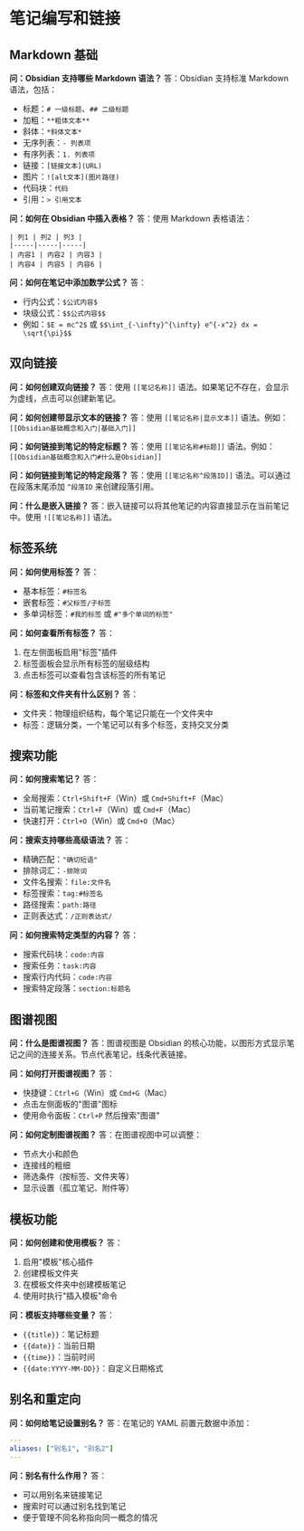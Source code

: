 # 笔记编写和链接

## Markdown 基础

**问：Obsidian 支持哪些 Markdown 语法？**
答：Obsidian 支持标准 Markdown 语法，包括：
- 标题：`# 一级标题`、`## 二级标题`
- 加粗：`**粗体文本**`
- 斜体：`*斜体文本*`
- 无序列表：`- 列表项`
- 有序列表：`1. 列表项`
- 链接：`[链接文本](URL)`
- 图片：`![alt文本](图片路径)`
- 代码块：```` 代码 ````
- 引用：`> 引用文本`

**问：如何在 Obsidian 中插入表格？**
答：使用 Markdown 表格语法：
```
| 列1 | 列2 | 列3 |
|-----|-----|-----|
| 内容1 | 内容2 | 内容3 |
| 内容4 | 内容5 | 内容6 |
```

**问：如何在笔记中添加数学公式？**
答：
- 行内公式：`$公式内容$`
- 块级公式：`$$公式内容$$`
- 例如：`$E = mc^2$` 或 `$$\int_{-\infty}^{\infty} e^{-x^2} dx = \sqrt{\pi}$$`

## 双向链接

**问：如何创建双向链接？**
答：使用 `[[笔记名称]]` 语法。如果笔记不存在，会显示为虚线，点击可以创建新笔记。

**问：如何创建带显示文本的链接？**
答：使用 `[[笔记名称|显示文本]]` 语法。例如：`[[Obsidian基础概念和入门|基础入门]]`

**问：如何链接到笔记的特定标题？**
答：使用 `[[笔记名称#标题]]` 语法。例如：`[[Obsidian基础概念和入门#什么是Obsidian]]`

**问：如何链接到笔记的特定段落？**
答：使用 `[[笔记名称^段落ID]]` 语法。可以通过在段落末尾添加 `^段落ID` 来创建段落引用。

**问：什么是嵌入链接？**
答：嵌入链接可以将其他笔记的内容直接显示在当前笔记中。使用 `![[笔记名称]]` 语法。

## 标签系统

**问：如何使用标签？**
答：
- 基本标签：`#标签名`
- 嵌套标签：`#父标签/子标签`
- 多单词标签：`#我的标签` 或 `#"多个单词的标签"`

**问：如何查看所有标签？**
答：
1. 在左侧面板启用"标签"插件
2. 标签面板会显示所有标签的层级结构
3. 点击标签可以查看包含该标签的所有笔记

**问：标签和文件夹有什么区别？**
答：
- 文件夹：物理组织结构，每个笔记只能在一个文件夹中
- 标签：逻辑分类，一个笔记可以有多个标签，支持交叉分类

## 搜索功能

**问：如何搜索笔记？**
答：
- 全局搜索：`Ctrl+Shift+F`（Win）或 `Cmd+Shift+F`（Mac）
- 当前笔记搜索：`Ctrl+F`（Win）或 `Cmd+F`（Mac）
- 快速打开：`Ctrl+O`（Win）或 `Cmd+O`（Mac）

**问：搜索支持哪些高级语法？**
答：
- 精确匹配：`"确切短语"`
- 排除词汇：`-排除词`
- 文件名搜索：`file:文件名`
- 标签搜索：`tag:#标签名`
- 路径搜索：`path:路径`
- 正则表达式：`/正则表达式/`

**问：如何搜索特定类型的内容？**
答：
- 搜索代码块：`code:内容`
- 搜索任务：`task:内容`
- 搜索行内代码：`code:内容`
- 搜索特定段落：`section:标题名`

## 图谱视图

**问：什么是图谱视图？**
答：图谱视图是 Obsidian 的核心功能，以图形方式显示笔记之间的连接关系。节点代表笔记，线条代表链接。

**问：如何打开图谱视图？**
答：
- 快捷键：`Ctrl+G`（Win）或 `Cmd+G`（Mac）
- 点击左侧面板的"图谱"图标
- 使用命令面板：`Ctrl+P` 然后搜索"图谱"

**问：如何定制图谱视图？**
答：在图谱视图中可以调整：
- 节点大小和颜色
- 连接线的粗细
- 筛选条件（按标签、文件夹等）
- 显示设置（孤立笔记、附件等）

## 模板功能

**问：如何创建和使用模板？**
答：
1. 启用"模板"核心插件
2. 创建模板文件夹
3. 在模板文件夹中创建模板笔记
4. 使用时执行"插入模板"命令

**问：模板支持哪些变量？**
答：
- `{{title}}`：笔记标题
- `{{date}}`：当前日期
- `{{time}}`：当前时间
- `{{date:YYYY-MM-DD}}`：自定义日期格式

## 别名和重定向

**问：如何给笔记设置别名？**
答：在笔记的 YAML 前置元数据中添加：
```yaml
---
aliases: ["别名1", "别名2"]
---
```

**问：别名有什么作用？**
答：
- 可以用别名来链接笔记
- 搜索时可以通过别名找到笔记
- 便于管理不同名称指向同一概念的情况